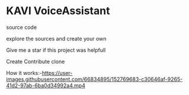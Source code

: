 


# KAVI VoiceAssistant
source code

explore the sources and create your own

Give me a star if this project was helpfull

Create
Contribute
clone

How it works:-https://user-images.githubusercontent.com/66834895/152769683-c30646af-9265-41d2-97ab-6ba0d34992a4.mp4



